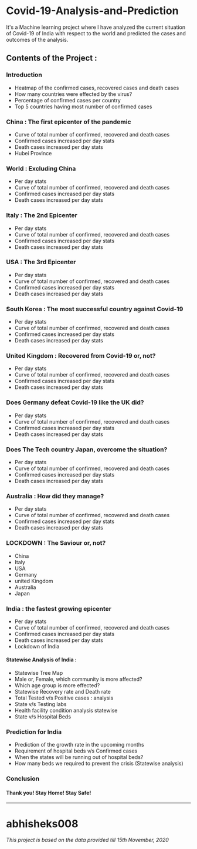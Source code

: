 # Covid-19-Analysis-and-Prediction
It's a Machine learning project where I have analyzed the current situation of Covid-19 of India with respect to the world and predicted the cases and outcomes of the analysis.

## Contents of the Project :

### Introduction

- Heatmap of the confirmed cases, recovered cases and death cases
- How many countries were effected by the virus?
- Percentage of confirmed cases per country
- Top 5 countries having most number of confirmed cases
 
### China : The first epicenter of the pandemic
- Curve of total number of confirmed, recovered and death cases
- Confirmed cases increased per day stats
- Death cases increased per day stats
- Hubei Province

### World : Excluding China
- Per day stats
- Curve of total number of confirmed, recovered and death cases
- Confirmed cases increased per day stats
- Death cases increased per day stats

### Italy : The 2nd Epicenter 
- Per day stats
- Curve of total number of confirmed, recovered and death cases
- Confirmed cases increased per day stats
- Death cases increased per day stats

### USA : The 3rd Epicenter
- Per day stats
- Curve of total number of confirmed, recovered and death cases
- Confirmed cases increased per day stats
- Death cases increased per day stats

### South Korea : The most successful country against Covid-19
- Per day stats
- Curve of total number of confirmed, recovered and death cases
- Confirmed cases increased per day stats
- Death cases increased per day stats

### United Kingdom : Recovered from Covid-19 or, not?
- Per day stats
- Curve of total number of confirmed, recovered and death cases
- Confirmed cases increased per day stats
- Death cases increased per day stats

### Does Germany defeat Covid-19 like the UK did?
- Per day stats
- Curve of total number of confirmed, recovered and death cases
- Confirmed cases increased per day stats
- Death cases increased per day stats

### Does The Tech country Japan, overcome the situation?
- Per day stats
- Curve of total number of confirmed, recovered and death cases
- Confirmed cases increased per day stats
- Death cases increased per day stats

### Australia : How did they manage?
- Per day stats
- Curve of total number of confirmed, recovered and death cases
- Confirmed cases increased per day stats
- Death cases increased per day stats

### LOCKDOWN : The Saviour or, not?
- China
- Italy
- USA
- Germany
- united Kingdom
- Australia
- Japan

### India : the fastest growing epicenter
- Per day stats
- Curve of total number of confirmed, recovered and death cases
- Confirmed cases increased per day stats
- Death cases increased per day stats
- Lockdown of India

#### Statewise Analysis of India :
- Statewise Tree Map
-  Male or, Female, which community is more affected?
- Which age group is more effected?
- Statewise Recovery rate and Death rate
- Total Tested v/s Positive cases : analysis
- State v/s Testing labs
- Health facility condition analysis statewise
- State v/s Hospital Beds

### Prediction for India
- Prediction of the growth rate in the upcoming months
- Requirement of hospital beds v/s Confirmed cases
- When the states will be running out of hospital beds?
- How many beds we required to prevent the crisis (Statewise analysis)

### Conclusion

#### Thank you! Stay Home! Stay Safe!


********************************************************

# abhisheks008


_This project is based on the data provided till 15th November, 2020_
